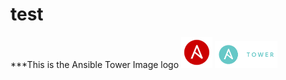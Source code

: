 # test

***This is the Ansible Tower Image logo
<img src="images/ansible_logo.png" width="50">
<img src="images/ansible_tower_logo.png" width="100">
